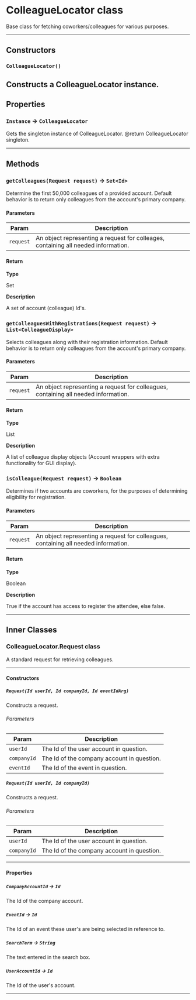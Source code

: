 # ColleagueLocator class

Base class for fetching coworkers/colleagues for various purposes.

---
## Constructors
### `ColleagueLocator()`

Constructs a ColleagueLocator instance.
---
## Properties

### `Instance` → `ColleagueLocator`

Gets the singleton instance of ColleagueLocator. @return ColleagueLocator singleton.

---
## Methods
### `getColleagues(Request request)` → `Set<Id>`

Determine the first 50,000 colleagues of a provided account. Default behavior is to return only colleagues from the account's primary company.

#### Parameters
|Param|Description|
|-----|-----------|
|`request` |  An object representing a request for colleages, containing all needed information. |

#### Return

**Type**

Set<Id>

**Description**

A set of account (colleague) Id's.

### `getColleaguesWithRegistrations(Request request)` → `List<ColleagueDisplay>`

Selects colleagues along with their registration information. Default behavior is to return only colleagues from the account's primary company.

#### Parameters
|Param|Description|
|-----|-----------|
|`request` |  An object representing a request for colleagues, containing all needed information. |

#### Return

**Type**

List<ColleagueDisplay>

**Description**

A list of colleague display objects (Account wrappers with extra functionality for GUI display).

### `isColleague(Request request)` → `Boolean`

Determines if two accounts are coworkers, for the purposes of determining eligibility for registration.

#### Parameters
|Param|Description|
|-----|-----------|
|`request` |  An object representing a request for colleagues, containing all needed information. |

#### Return

**Type**

Boolean

**Description**

True if the account has access to register the attendee, else false.

---
## Inner Classes

### ColleagueLocator.Request class

A standard request for retrieving colleagues.

---
#### Constructors
##### `Request(Id userId, Id companyId, Id eventIdArg)`

Constructs a request.
###### Parameters
|Param|Description|
|-----|-----------|
|`userId` |  The Id of the user account in question. |
|`companyId` |  The Id of the company account in question. |
|`eventId` |  The Id of the event in question. |

##### `Request(Id userId, Id companyId)`

Constructs a request.
###### Parameters
|Param|Description|
|-----|-----------|
|`userId` |  The Id of the user account in question. |
|`companyId` |  The Id of the company account in question. |

---
#### Properties

##### `CompanyAccountId` → `Id`

The Id of the company account.

##### `EventId` → `Id`

The Id of an event these user's are being selected in reference to.

##### `SearchTerm` → `String`

The text entered in the search box.

##### `UserAccountId` → `Id`

The Id of the user's account.

---

